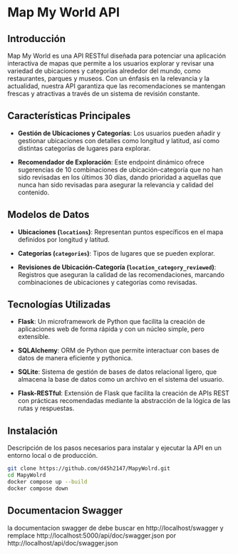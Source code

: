 # Map My World API

## Introducción

Map My World es una API RESTful diseñada para potenciar una aplicación interactiva de mapas que permite a los usuarios explorar y revisar una variedad de ubicaciones y categorías alrededor del mundo, como restaurantes, parques y museos. Con un énfasis en la relevancia y la actualidad, nuestra API garantiza que las recomendaciones se mantengan frescas y atractivas a través de un sistema de revisión constante.

## Características Principales

- **Gestión de Ubicaciones y Categorías**: Los usuarios pueden añadir y gestionar ubicaciones con detalles como longitud y latitud, así como distintas categorías de lugares para explorar.

- **Recomendador de Exploración**: Este endpoint dinámico ofrece sugerencias de 10 combinaciones de ubicación-categoría que no han sido revisadas en los últimos 30 días, dando prioridad a aquellas que nunca han sido revisadas para asegurar la relevancia y calidad del contenido.

## Modelos de Datos

- **Ubicaciones (`locations`)**: Representan puntos específicos en el mapa definidos por longitud y latitud.
  
- **Categorías (`categories`)**: Tipos de lugares que se pueden explorar.
  
- **Revisiones de Ubicación-Categoría (`location_category_reviewed`)**: Registros que aseguran la calidad de las recomendaciones, marcando combinaciones de ubicaciones y categorías como revisadas.

## Tecnologías Utilizadas

- **Flask**: Un microframework de Python que facilita la creación de aplicaciones web de forma rápida y con un núcleo simple, pero extensible.

- **SQLAlchemy**: ORM de Python que permite interactuar con bases de datos de manera eficiente y pythonica.

- **SQLite**: Sistema de gestión de bases de datos relacional ligero, que almacena la base de datos como un archivo en el sistema del usuario.

- **Flask-RESTful**: Extensión de Flask que facilita la creación de APIs REST con prácticas recomendadas mediante la abstracción de la lógica de las rutas y respuestas.

## Instalación

Descripción de los pasos necesarios para instalar y ejecutar la API en un entorno local o de producción.

```sh
git clone https://github.com/d45h2147/MapyWolrd.git
cd MapyWolrd
docker compose up --build
docker compose down
```

## Documentacion Swagger
la documentacion swagger de debe buscar en http://localhost/swagger
y remplace http://localhost:5000/api/doc/swagger.json por http://localhost/api/doc/swagger.json
